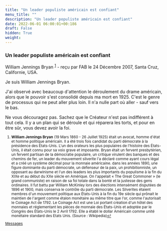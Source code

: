 ```yaml
---
title: "Un leader populiste américain est confiant"
menu_title: ""
description: "Un leader populiste américain est confiant"
date: 2022-06-01 06:00:01+00:186
draft: False
hidden: True
weight:
---
```

### Un leader populiste américain est confiant

William Jennings Bryan <sup id="a1">[1](#f1)</sup> - reçu par FAB le 24 Décembre 2007, Santa Cruz, Californie, USA.

Je suis William Jennings Bryan.

J'ai observé avec beaucoup d'attention le déroulement du drame américain, alors que le pouvoir s'est consolidé depuis ma mort en 1925. C'est le genre de processus qui ne peut aller plus loin. Il n'a nulle part où aller - sauf vers le bas.

Ne vous découragez pas. Sachez que le Créateur n'est pas indifférent à tout cela. Il y a un plan qui se déroule et qui réparera les torts, et pour en être sûr, vous devez avoir la foi.
<small>

1. <large id="f1"> **William Jennings Bryan** (19 Mars 1860 - 26 Juillet 1925) était un avocat, homme d'état et homme politique américain. Il a été trois fois candidat du parti démocrate à la présidence des États-Unis. L'un des orateurs les plus populaires de l'histoire des États-Unis, il était connu pour sa voix grave et imposante. Bryan était un fervent presbytérien, un fervent partisan de la démocratie populaire, un critique virulent des banques et des chemins de fer, un leader du mouvement silverite l'a déclaré comme ayant cours légal et a créé un système décimal pour la monnaie américaine. dans les années 1890, une figure dominante du parti démocrate, un défenseur de la paix, un prohibitionniste, un opposant au darwinisme et l'un des leaders les plus importants du populisme à la fin du XIXe et au début du XXe siècle en Amérique. On l'appelait « The Great Commoner » (le grand communiste) en raison de sa foi totale dans la bonté et la justesse des gens ordinaires. Il fut battu par William McKinley lors des élections intensément disputées de 1896 et 1900, mais conserva le contrôle du parti démocrate. Les Silverites étaient membres d'un mouvement politique aux États-Unis à la fin du 19e siècle qui prônait le maintien de l'argent comme étalon monétaire au même titre que l'or, comme l'autorisait le Coinage Act de 1792. Le Coinage Act est une Loi portant création d'un hôtel des monnaies et réglementant les pièces de monnaie des États-Unis et adoptée par le Congrès des États-Unis le 2 Avril 1792. Elle a établi le dollar Américain comme unité monétaire standard des Etats Unis.   (Source : Wikipedia)[↩](#a1)

[Messages](/fr-contemporary-messages/fr-contemporary-messages-by-date-order/fr-contemporary-messages-2007)
